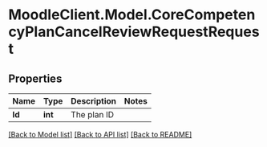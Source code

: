 # MoodleClient.Model.CoreCompetencyPlanCancelReviewRequestRequest

## Properties

Name | Type | Description | Notes
------------ | ------------- | ------------- | -------------
**Id** | **int** | The plan ID | 

[[Back to Model list]](../README.md#documentation-for-models) [[Back to API list]](../README.md#documentation-for-api-endpoints) [[Back to README]](../README.md)

